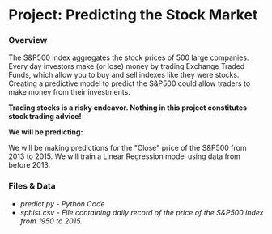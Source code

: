 # Project: Predicting the Stock Market

### Overview

The S&P500 index aggregates the stock prices of 500 large companies.  Every day investors make (or lose) money by
trading Exchange Traded Funds, which allow you to buy and sell indexes like they were stocks.  Creating a predictive
model to predict the S&P500 could allow traders to make money from their investments.

**Trading stocks is a risky endeavor.  Nothing in this project constitutes stock trading advice!**

**We will be predicting:**

We will be making predictions for the "Close" price of the S&P500 from 2013 to 2015.  We will train a Linear Regression
model using data from before 2013.

### Files & Data

- *predict.py - Python Code*
- *sphist.csv - File containing daily record of the price of the S&P500 index from 1950 to 2015.*